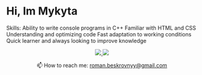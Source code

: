 # Hi, Im Mykyta
 Skills:
 Ability to write console programs in C++
 Familiar with HTML and CSS
 Understanding and optimizing code
 Fast adaptation to working conditions
Quick learner and always looking to improve knowledge
</p>

<p align='center'>
   <a href="https://www.linkedin.com/in/mykyta-lieshchenko-046a26271">
       <img src="https://img.shields.io/badge/linkedin-%230077B5.svg?&style=for-the-badge&logo=linkedin&logoColor=white"/>
   </a>
   <a href="https://t.me/joinchat/SpqRPBFo_sM6qm05">
       <img src="https://img.shields.io/badge/Telegram-2CA5E0?style=for-the-badge&logo=telegram&logoColor=white"/>
   </a>
<p align='center'>
   📫 How to reach me: <a href='mailto:roman.beskrovnyy@gmail.com'>roman.beskrovnyy@gmail.com</a>
</p>
